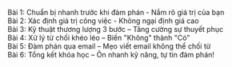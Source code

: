Bài 1: Chuẩn bị nhanh trước khi đàm phán - Nắm rõ giá trị của bạn  
Bài 2: Xác định giá trị công việc - Không ngại định giá cao  
Bài 3: Kỹ thuật thương lượng 3 bước – Tăng cường sự thuyết phục  
Bài 4: Xử lý từ chối khéo léo – Biến "Không" thành "Có"  
Bài 5: Đàm phán qua email – Mẹo viết email không thể chối từ  
Bài 6: Tổng kết khóa học – Ôn nhanh kỹ năng, tự tin đàm phán!